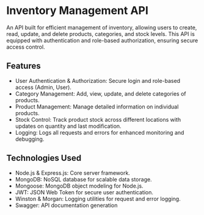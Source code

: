 # Inventory Management API
An API built for efficient management of inventory, allowing users to create, read, update, and delete products, categories, and stock levels. This API is equipped with authentication and role-based authorization, ensuring secure access control.

## Features
- User Authentication & Authorization: Secure login and role-based access (Admin, User).
- Category Management: Add, view, update, and delete categories of products.
- Product Management: Manage detailed information on individual products.
- Stock Control: Track product stock across different locations with updates on quantity and last modification.
- Logging: Logs all requests and errors for enhanced monitoring and debugging.

## Technologies Used
- Node.js & Express.js: Core server framework.
- MongoDB: NoSQL database for scalable data storage.
- Mongoose: MongoDB object modeling for Node.js.
- JWT: JSON Web Token for secure user authentication.
- Winston & Morgan: Logging utilities for request and error logging.
- Swagger: API documentation generation
